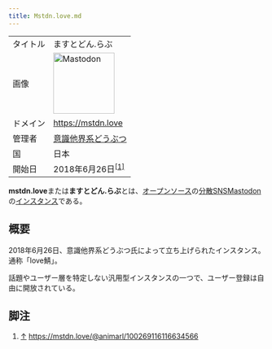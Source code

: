 ```yaml
---
title: Mstdn.love.md
---
```

<div>

|          |                                                                                                                                                                                                                                                                                                        |
|----------|--------------------------------------------------------------------------------------------------------------------------------------------------------------------------------------------------------------------------------------------------------------------------------------------------------|
| タイトル | ますとどん.らぶ                                                                                                                                                                                                                                                                                        |
| 画像     | [<img src="/images/thumb/0/00/Mastodon_logo.png/120px-Mastodon_logo.png" srcset="/images/thumb/0/00/Mastodon_logo.png/180px-Mastodon_logo.png 1.5x, /images/0/00/Mastodon_logo.png 2x" width="120" height="120" alt="Mastodon" />](/%E3%83%95%E3%82%A1%E3%82%A4%E3%83%AB:Mastodon_logo.png "Mastodon") |
| ドメイン | <a href="https://mstdn.love" rel="nofollow">https://mstdn.love</a>                                                                                                                                                                                                                                     |
| 管理者   | <a href="https://mstdn.love/@animarl" rel="nofollow">意識他界系どうぶつ</a>                                                                                                                                                                                                                            |
| 国       | 日本                                                                                                                                                                                                                                                                                                   |
| 開始日   | 2018年6月26日<sup>[\[1\]](#cite_note-1)</sup>                                                                                                                                                                                                                                                          |

**mstdn.love**または**ますとどん.らぶ**とは、[オープンソース](/%E3%82%AA%E3%83%BC%E3%83%97%E3%83%B3%E3%82%BD%E3%83%BC%E3%82%B9 "オープンソース")の[分散SNS](/%E5%88%86%E6%95%A3SNS "分散SNS")[Mastodon](/Mastodon "Mastodon")の[インスタンス](/%E3%82%A4%E3%83%B3%E3%82%B9%E3%82%BF%E3%83%B3%E3%82%B9 "インスタンス")である。

## 概要

2018年6月26日、意識他界系どうぶつ氏によって立ち上げられたインスタンス。通称「love鯖」。

話題やユーザー層を特定しない汎用型インスタンスの一つで、ユーザー登録は自由に開放されている。

## 脚注

<div>

1.  [↑](#cite_ref-1) <a href="https://mstdn.love/@animarl/100269116116634566" rel="nofollow">https://mstdn.love/@animarl/100269116116634566</a>

</div>

</div>
